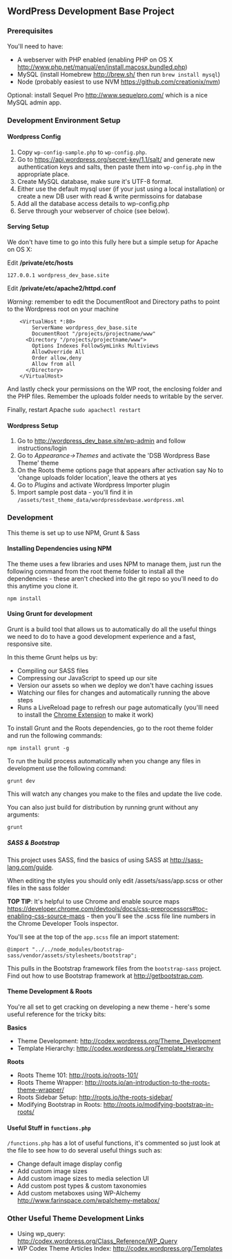 ## WordPress Development Base Project

### Prerequisites

You'll need to have:

* A webserver with PHP enabled (enabling PHP on OS X http://www.php.net/manual/en/install.macosx.bundled.php)
* MySQL (install Homebrew <http://brew.sh/> then run `brew install mysql`)
* Node (probably easiest to use NVM https://github.com/creationix/nvm)

Optional: install Sequel Pro <http://www.sequelpro.com/> which is a nice MySQL admin app.

### Development Environment Setup

#### Wordpress Config

1. Copy `wp-config-sample.php` to `wp-config.php`.
1. Go to <https://api.wordpress.org/secret-key/1.1/salt/> and generate new authentication keys and salts, then paste them into `wp-config.php` in the appropriate place.
1. Create MySQL database, make sure it's UTF-8 format.
1. Either use the default mysql user (if your just using a local installation) or create a new DB user with read & write permissoins for database 
1. Add all the database access details to wp-config.php
1. Serve through your webserver of choice (see below).

#### Serving Setup

We don't have time to go into this fully here but a simple setup for Apache on OS X:

Edit __/private/etc/hosts__

    127.0.0.1 wordpress_dev_base.site

Edit __/private/etc/apache2/httpd.conf__

_Warning_: remember to edit the DocumentRoot and Directory paths to point to the Wordpress root on your machine

        <VirtualHost *:80>
            ServerName wordpress_dev_base.site
            DocumentRoot "/projects/projectname/www" 
          <Directory "/projects/projectname/www">
            Options Indexes FollowSymLinks Multiviews
            AllowOverride All
            Order allow,deny
            Allow from all
          </Directory>
        </VirtualHost>

And lastly check your permissions on the WP root, the enclosing folder and the PHP files. Remember the uploads folder needs to writable by the server.

Finally, restart Apache `sudo apachectl restart`

#### Wordpress Setup

1. Go to <http://wordpress_dev_base.site/wp-admin> and follow instructions/login
1. Go to _Appearance->Themes_ and activate the 'DSB Wordpress Base Theme' theme
1. On the Roots theme options page that appears after activation say No to 'change uploads folder location', leave the others at yes
1. Go to _Plugins_ and activate Wordpress Importer plugin
1. Import sample post data - you'll find it in `/assets/test_theme_data/wordpressdevbase.wordpress.xml`


### Development

This theme is set up to use NPM, Grunt & Sass 

#### Installing Dependencies using NPM

The theme uses a few libraries and uses NPM to manage them, just run the following command from the root theme folder to install all the dependencies - these aren't checked into the git repo so you'll need to do this anytime you clone it.

    npm install

#### Using Grunt for development

Grunt is a build tool that allows us to automatically do all the useful things we need to do to have a good development experience and a fast, responsive site.

In this theme Grunt helps us by:

* Compiling our SASS files
* Compressing our JavaScript to speed up our site
* Version our assets so when we deploy we don't have caching issues
* Watching our files for changes and automatically running the above steps
* Runs a LiveReload page to refresh our page automatically (you'lll need to install the [Chrome Extension](https://chrome.google.com/webstore/detail/livereload/jnihajbhpnppcggbcgedagnkighmdlei?hl=en) to make it work) 

To install Grunt and the Roots dependencies, go to the root theme folder and run the following commands: 

    npm install grunt -g

To run the build process automatically when you change any files in development use the following command:

    grunt dev

This will watch any changes you make to the files and update the live code.

You can also just build for distribution by running grunt without any arguments: 

    grunt 


##### SASS & Bootstrap

This project uses SASS, find the basics of using SASS at <http://sass-lang.com/guide>. 

When editing the styles you should only edit /assets/sass/app.scss or other files in the sass folder

__TOP TIP__: It's helpful to use Chrome and enable source maps <https://developer.chrome.com/devtools/docs/css-preprocessors#toc-enabling-css-source-maps> - then you'll see the .scss file line numbers in the Chrome Developer Tools inspector.

You'll see at the top of the `app.scss` file an import statement:

    @import "../../node_modules/bootstrap-sass/vendor/assets/stylesheets/bootstrap";

This pulls in the Bootstrap framework files from the `bootstrap-sass` project. Find out how to use Bootstrap framework at <http://getbootstrap.com>.

#### Theme Development & Roots

You're all set to get cracking on developing a new theme - here's some useful reference for the tricky bits:

__Basics__

* Theme Development: <http://codex.wordpress.org/Theme_Development>
* Template Hierarchy: <http://codex.wordpress.org/Template_Hierarchy>

__Roots__

* Roots Theme 101: <http://roots.io/roots-101/>
* Roots Theme Wrapper: <http://roots.io/an-introduction-to-the-roots-theme-wrapper/>
* Roots Sidebar Setup: <http://roots.io/the-roots-sidebar/>
* Modifying Bootstrap in Roots: <http://roots.io/modifying-bootstrap-in-roots/> 

#### Useful Stuff in `functions.php`

`/functions.php` has a lot of useful functions, it's commented so just look at the file to see how to do several useful things such as:

* Change default image display config
* Add custom image sizes
* Add custom image sizes to media selection UI
* Add custom post types & custom taxonomies
* Add custom metaboxes using WP-Alchemy <http://www.farinspace.com/wpalchemy-metabox/>

### Other Useful Theme Development Links

* Using wp_query: http://codex.wordpress.org/Class_Reference/WP_Query
* WP Codex Theme Articles Index: <http://codex.wordpress.org/Templates>
